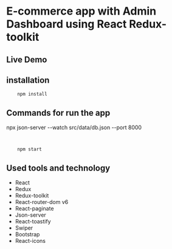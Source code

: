 # E-commerce app with Admin Dashboard using React Redux-toolkit 

## Live Demo
   


## installation   


```
    npm install
```

## Commands for run the app

npx json-server --watch src/data/db.json --port 8000
```
    
```   
``` 
    npm start 
```
   
## Used tools and technology

- React
- Redux
- Redux-toolkit
- React-router-dom v6
- React-paginate
- Json-server
- React-toastify
- Swiper
- Bootstrap
- React-icons
